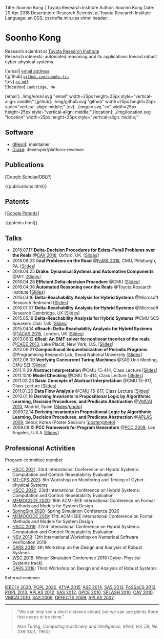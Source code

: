 Title:   Soonho Kong | Toyota Research Institute
Author:  Soonho Kong
Date:    20 Apr 2018
Description: Research Scientist at Toyota Research Institute
Language: en
CSS: css/tufte.min.css
xhtml header: <script async src="https://www.googletagmanager.com/gtag/js?id=UA-38178018-3"></script><script>window.dataLayer = window.dataLayer || []; function gtag(){dataLayer.push(arguments);} gtag('js', new Date()); gtag('config', 'UA-38178018-3');</script>

Soonho Kong
===========

Research scientist at [Toyota Research Institute][TRI]\
Research interests: automated reasoning and its applications toward robust cyber-physical systems.

![email]  <a target="_blank" href="https://mailhide.io/e/jEgfF">email address</a>\
![github] [`github.com/soonho-tri`](https://github.com/soonho-tri)\
![cv] [`cv.pdf`](./cv.pdf)\
![location] `Cambridge, MA`

[TRI]: https://www.tri.global
[email]: ./img/email.svg "email" width=25px height=25px style="vertical-align: middle;"
[github]: ./img/github.svg "github" width=25px height=25px style="vertical-align: middle;"
[cv]: ./img/cv.svg "cv" width=25px height=25px style="vertical-align: middle;"
[location]: ./img/location.svg "location" width=25px height=25px style="vertical-align: middle;"


Software
--------

 - [dReal4][dreal4]: maintainer
 - [Drake][drake]: developer/platform-reviewer
 
[dreal4]: https://github.com/dreal/dreal4
[drake]: https://drake.mit.edu

Publications
------------

[[Google Scholar][google-scholar]/[DBLP][dblp]]

[google-scholar]: https://scholar.google.com/citations?user=GLFFduAAAAAJ
[dblp]: https://dblp.uni-trier.de/pers/hd/k/Kong:Soonho

<!-- Generated by bibtex2html from bibtex.bib -->
{{publications.html}}

Patents
-------

[[Google Patents][google-patents]]

[google-patents]: https://patents.google.com/?inventor=Soonho+Kong,Soon+Ho+Kong&assignee=Toyota+Research+Institute%2c+Inc.&num=25&oq=inventor:(Soonho+Kong)+inventor:(Soon+Ho+Kong)+assignee:(Toyota+Research+Institute%2c+Inc.)

<!-- Generated by bibtex2html from bibtex.bib -->
{{patents.html}}

Talks
-----
 * 2018.07.17 **Delta-Decision Procedures for Exists-Forall Problems over the Reals** @[CAV 2018][CAV18], Oxford, UK.
   [[Slides](./talks/20180717.pdf)]
 * 2018.06.23 **ℝeal Problems on the Road** @[FoMA 2018][FOMA18], CMU, Pittsburgh, PA.
   [[Slides](./talks/20180623.pdf)]
 * 2018.04.25 **Drake: Dynamical Systems and Automotive Components** @MIT
   [[Slides](./talks/20180425.pdf)]
 * 2016.04.28 **Efficient Delta-decision Procedure** @CMU
   [[Slides](./talks/20160428.pdf)]
 * 2016.04.06 **Automated Reasoning over the Reals** @Toyota Research Institute 
   [[Slides](./talks/20160406.pdf)]
 * 2016.03.16 **Delta-Reachability Analysis for Hybrid Systems** @Microsoft Research Redmond 
   [[Slides](./talks/20160316.pdf)]
 * 2016.01.07 **Delta-Reachability Analysis for Hybrid Systems** @Microsoft Research Cambridge, UK 
   [[Slides](./talks/20160316.pdf)]
 * 2015.05.18 **Delta-Reachability Analysis for Hybrid Systems** @CMU SCS Speakers Club Talk 
   [[Slides](./talks/20150518.pdf)]
 * 2015.04.14 **dReach: Delta-Reachability Analysis for Hybrid Systems** @[TACAS 2015][TACAS15], London, UK
   [[Slides](./talks/20150414.pdf)]
 * 2013.06.12 **dReal: An SMT solver for nonlinear theories of the reals** @[CADE 2013][CADE13], Lake Placid, New York, U.S.
   [[Slides][20130612]]
 * 2012.09.21 **Compositional Sequentialization of Periodic Programs** @Programming Research Lab, Seoul National University
   [[Slides](./talks/20120921.pdf)]
 * 2012.08.09 **Verifying Concurrent Turing Machines** @SAS Unit Meeting, CMU SEI
   [[Slides](./talks/20120809.pdf)]
 * 2011.11.09 **Abstract Interpretation** @CMU 15-414, Class Lecture
   [[Slides](./talks/20111109.pdf)]
 * 2011.10.10 **Model Checking** @CMU 15-414, Class Lecture
   [[Slides](./talks/20111010.pdf)]
 * 2011.03.23 **Basic Concepts of Abstract Interpretation** @CMU 15-817, Class Lecture
   [[Slides](./talks/20110323.pdf)]
 * 2011.01.26 **Data Flow Analysis** @CMU 15-817, Class Lecture
   [[Slides](./talks/20110126.pdf)]
 * 2010.01.18 **Deriving Invariants in Propositional Logic by Algorithmic Learning, Decision Procedures, and Predicate Abstraction** @[VMCAI 2010][VMCAI10], Madrid, Spain
   [[Slides](./talks/20100118.pdf)/[photo](./talks/20100118.jpg)]
 * 2009.12.14 **Deriving Invariants in Propositional Logic by Algorithmic Learning, Decision Procedures, and Predicate Abstraction** @[APLAS 2009][APLAS09], Seoul, Korea (Poster Session)
   [[poster](./talks/20091214.pdf)/[photo](./talks/20091214_APLAS_poster.jpg)]
 * 2009.08.15 **PCC Framework for Program Generators** @[PCC 2009][PCC09], Los Angeles, U.S.A
   [[Slides](./talks/20090815.pdf)]

[CAV18]: http://cavconference.org/2018
[FOMA18]: https://www.andrew.cmu.edu/user/avigad/meetings/foma_workshop
[TACAS15]: https://www.etaps.org/2015/tacas
[CADE13]: http://www.cl.cam.ac.uk/~gp351/cade24/
[VMCAI10]: http://software.imdea.org/events/vmcai10/
[20130612]: http://dreal.cs.cmu.edu/presentation/20130612/
[PCC09]: https://web.archive.org/web/20150927215856/http://ti.arc.nasa.gov/events/pcc09/program/
[APLAS09]: http://ropas.snu.ac.kr/aplas09/

Professional Activities
-----------------------

Program committee member
 - [HSCC 2021](https://hscc.acm.org/2021): 24rd International Conference on Hybrid Systems: Computation and Control: Repeatability Evaluation
 - [MT-CPS 2021](https://sites.google.com/virginia.edu/mt-cps2021): 6th Workshop on Monitoring and Testing of Cyber-physical Systems
 - [HSCC 2020](https://berkeleylearnverify.github.io/HSCC_2020): 23rd International Conference on Hybrid Systems: Computation and Control: Repeatability Evaluation
 - [MEMOCODE 2020](https://iitjammu.ac.in/conferences/memocode2020): 18th ACM-IEEE International Conference on Formal Methods and Models for System Design
 - [SpringSim 2020](https://scs.org/springsim/):  Spring Simulation Conference 2020 
 - [MEMOCODE 2019](https://memocode.github.io/2019): 17th ACM-IEEE International Conference on Formal Methods and Models for System Design
 - [HSCC 2019](http://hscc2019.eecs.umich.edu): 22nd International Conference on Hybrid Systems: Computation and Control: Repeatability Evaluation
 - [NSV 2019](https://nsv19.mpi-sws.org): 12th International Workshop on Numerical Software Verification 2019
 - [DARS 2019](https://sites.google.com/view/dars2019): 4th Workshop on the Design and Analysis of Robust Systems
 - [WSC 2018](http://meetings2.informs.org/wordpress/wsc2018): Winter Simulation Conference 2018 (Cyber-Physical Systems track)
 - [DARS 2018](https://darsworkshop.github.io/dars2018/index.html): Third Workshop on Design and Analysis of Robust Systems

External reviewer

[IEEE IV 2020](https://2020.ieee-iv.org),
[POPL 2020](https://popl20.sigplan.org),
[ATVA 2015](http://atva2015.ios.ac.cn),
[ASE 2014](http://ase2014.org),
[SAS 2013](https://www.microsoft.com/en-us/research/publication/proceedings-of-the-20th-static-analysis-symposium/),
[FoSSaCS 2013](https://www.etaps.org/index.php/2013/fossacs),
[POPL 2013](http://popl.mpi-sws.org/2013),
[APLAS 2012](http://goto.ucsd.edu/~rjhala/aplas2012/index.html),
[SAS 2012](https://www.di.ens.fr/sas2012),
[GPCE 2010](http://program-transformation.org/GPCE10),
[SPLASH 2010](https://dl.acm.org/citation.cfm?id=1869459),
[CAV 2010](http://www.floc-conference.org/CAV-home.html),
[VMCAI 2010](http://software.imdea.org/events/vmcai10),
[SAS 2009](http://sas09.cs.ucdavis.edu),
[DEFECTS 2009](https://www.microsoft.com/en-us/research/event/international-workshop-defects-large-software-systems-defects-2009/),
[APLAS 2007](http://flint.cs.yale.edu/aplas2007)

---

<div class="epigraph">
<blockquote>
<p>"We can only see a short distance ahead, but we can see plenty there that needs to be done."</p>
<footer>Alan Turing, <cite>Computing machinery and intelligence, Mind, Vol. 59, No. 236 (Oct., 1950).</cite></footer>
</blockquote>
</div>
